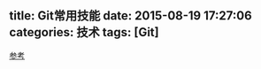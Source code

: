 title: Git常用技能
date: 2015-08-19 17:27:06
categories: 技术
tags: [Git]
---
[参考](http://wuchong.me/blog/2015/03/30/git-useful-skills/)